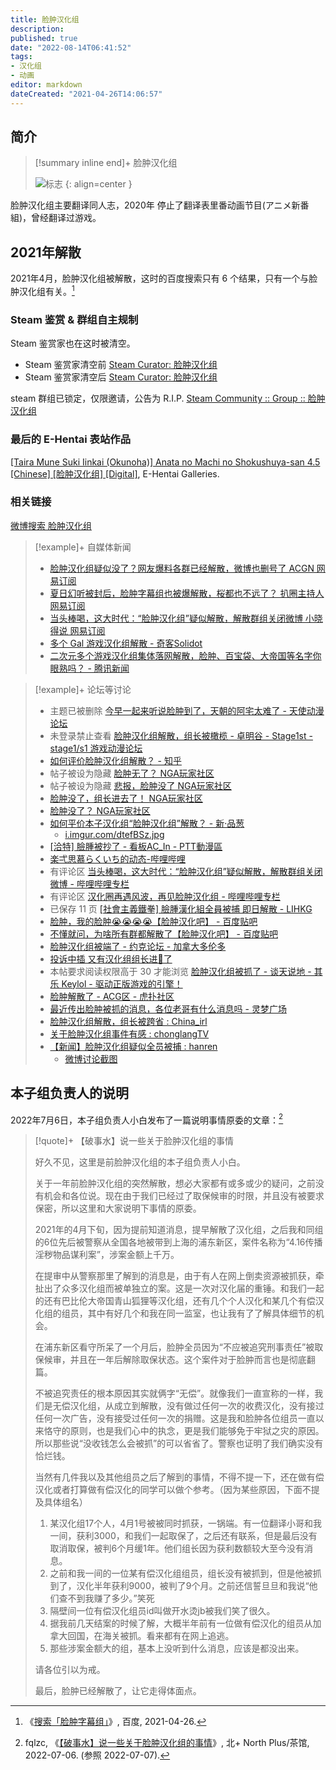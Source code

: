 ```yaml
---
title: 脸肿汉化组
description:
published: true
date: "2022-08-14T06:41:52"
tags:
- 汉化组
- 动画
editor: markdown
dateCreated: "2021-04-26T14:06:57"
---
```


## 简介

> [!summary inline end]+ 脸肿汉化组
>
> ![标志](https://s3.tebi.io/ggame/serviceprovider/汉化组/脸肿汉化组/logo.jpg)
> {: align=center }

脸肿汉化组主要翻译同人志，2020年 停止了翻译表里番动画节目(アニメ新番組)，曾经翻译过游戏。

## 2021年解散

2021年4月，脸肿汉化组被解散，这时的百度搜索只有 6 个结果，只有一个与脸肿汉化组有关。[^oUDij]

[^oUDij]: 《[搜索「脸肿字幕组」](https://archive.is/oUDij "https://www.baidu.com/s?ie=UTF-8&wd=脸肿字幕组")》, 百度, 2021-04-26.

### Steam 鉴赏 & 群组自主规制

Steam 鉴赏家也在这时被清空。

+   Steam 鉴赏家清空前 [Steam Curator: 脸肿汉化组](https://web.archive.org/web/20180124112629/http://store.steampowered.com/curator/29330553-脸肿汉化组/)
+   Steam 鉴赏家清空后 [Steam Curator: 脸肿汉化组](https://web.archive.org/web/20210425163534/https://store.steampowered.com/curator/29330553-脸肿汉化组/)

steam 群组已锁定，仅限邀请，公告为 R.I.P. [Steam Community :: Group :: 脸肿汉化组](https://web.archive.org/web/20210425162802/https://steamcommunity.com/groups/Lianzhong)

### 最后的 E-Hentai 表站作品

[\[Taira Mune Suki Iinkai (Okunoha)\] Anata no Machi no Shokushuya-san 4.5 \[Chinese\] \[脸肿汉化组\] \[Digital\]](https://web.archive.org/web/20210425165133/https://e-hentai.org/g/1895876/f8c5a134e9/?hc=1 "https://archive.is/2AW60"), E-Hentai Galleries.

### 相关链接

[微博搜索 脸肿汉化组](https://archive.is/qHefl "https://s.weibo.com/weibo?q=脸肿汉化组")

> [!example]+ 自媒体新闻
>
> +   [脸肿汉化组疑似没了？网友爆料各群已经解散，微博也删号了 ACGN 网易订阅](https://archive.is/XNq0h "https://www.163.com/dy/article/G8EDB8SR0515AE1Q.html")
> +   [夏日幻听被封后，脸肿字幕组也被爆解散，桜都也不远了？ 扒圈主持人 网易订阅](https://archive.is/3rWVJ "https://www.163.com/dy/article/G8FG4QQG0537TR1B.html")
> +   [当头棒喝，这大时代：“脸肿汉化组”疑似解散，解散群组关闭微博 小晓得说 网易订阅](https://archive.is/t7WlM "https://www.163.com/dy/article/G8ENKHOV0535W8V4.html")
> +   [多个 Gal 游戏汉化组解散 - 奇客Solidot](https://web.archive.org/web/20210516082015/https://www.solidot.org/story?sid=67634)
> +   [二次元多个游戏汉化组集体落网解散，脸肿、百宝袋、大帝国等名字你眼熟吗？ - 腾讯新闻](https://web.archive.org/web/20210516081957/https://new.qq.com/omn/20210426/20210426A00MK800.html)

> [!example]+ 论坛等讨论
>
> +   主题已被删除 [今早一起来听说脸肿到了，天朝的阿宅太难了 - 天使动漫论坛](https://web.archive.org/web/20210426020838/https://www.tsdm39.net/forum.php?mod=viewthread&tid=1047075)
> +   未登录禁止查看 [脸肿汉化组解散，组长被橄榄 - 卓明谷 - Stage1st - stage1/s1 游戏动漫论坛](https://archive.is/NDMuB "https://bbs.saraba1st.com/2b/thread-2000914-1-1.html")
> +   [如何评价脸肿汉化组解散？ - 知乎](https://archive.is/WOZ1u "https://www.zhihu.com/question/456412220")
> +   帖子被设为隐藏 [脸肿无了？ NGA玩家社区](https://archive.is/ImWuW "https://nga.178.com/read.php?tid=26472518")
> +   帖子被设为隐藏 [悲报，脸肿没了 NGA玩家社区](https://archive.is/Yr4xk "https://bbs.nga.cn/read.php?tid=26480804")
> +   [脸肿没了，组长进去了！ NGA玩家社区](https://archive.is/vfydU "https://bbs.nga.cn/read.php?tid=26477133")
> +   [脸肿没了？ NGA玩家社区](https://archive.is/FYTpc "https://bbs.nga.cn/read.php?tid=26485615")
> +   [如何平价本子汉化组“脸肿汉化组”解散？ - 新·品葱](https://web.archive.org/web/20210425165701/https://pincong.rocks/question/38325)
>     +   [i.imgur.com/dtefBSz.jpg](https://web.archive.org/web/20210425162713/https://i.imgur.com/dtefBSz.jpg)
> +   [[洽特] 臉腫被抄了 - 看板AC_In - PTT動漫區](https://web.archive.org/web/20210426023140if_/https://pttcomics.com/AC_In/1WXDS6a1)
> +   [楽弌思慕らくいち的动态-哔哩哔哩](https://archive.is/MTcWc "https://t.bilibili.com/517518841634134435")
> +   有评论区 [当头棒喝，这大时代：“脸肿汉化组”疑似解散，解散群组关闭微博 - 哔哩哔哩专栏](https://archive.is/YFc8b "https://www.bilibili.com/read/cv11025972")
> +   有评论区 [汉化圈再遇风波，再见脸肿汉化组 - 哔哩哔哩专栏](https://archive.is/4Jasw "https://www.bilibili.com/read/cv11029090")
> +   已保存 11 页 [[社會主義鐵拳] 臉腫漢化組全員被捕 即日解散 - LIHKG](https://web.archive.org/web/20210426135341if_/https://lihkg.com/thread/2503839/page/1)
> +   [脸肿，我的脸肿😭😭😭😭【脸肿汉化吧】 - 百度贴吧](https://archive.is/j0b0j "https://web.archive.org/web/20210426133639/https://tieba.baidu.com/p/7318774777")
> +   [不懂就问，为啥所有群都解散了【脸肿汉化吧】 - 百度贴吧](https://web.archive.org/web/20210426133942/https://tieba.baidu.com/p/7318189757)
> +   [脸肿汉化组被端了 - 约克论坛 - 加拿大多伦多](https://web.archive.org/web/20210426134002/http://forum.yorkbbs.ca/chat/5332541.aspx)
> +   [投诉中插 又有汉化组组长进🍊了](https://web.archive.org/web/20210516082014/https://www.douban.com/group/topic/222858822/)
> +   本帖要求阅读权限高于 30 才能浏览 [脸肿汉化组被抓了 - 谈天说地 - 其乐 Keylol - 驱动正版游戏的引擎！](https://archive.is/xf34Y "https://keylol.com/t708249-1-1")
> +   [脸肿解散了 - ACG区 - 虎扑社区](https://web.archive.org/web/20210516082147/https://bbs.hupu.com/42508388.html)
> +   [最近传出脸肿被抓的消息，各位老哥有什么消息吗 - 灵梦广场](https://web.archive.org/web/20210516082023if_/https://acg.is/d/10031)
> +   [脸肿汉化组解散，组长被跨省 : China_irl](https://web.archive.org/web/20210425162701/https://old.reddit.com/r/China_irl/comments/my03sr/脸肿汉化组解散组长被跨省/)
> +   [关于脸肿汉化组事件有感 : chonglangTV](https://web.archive.org/web/20210426135716/https://old.reddit.com/r/chonglangTV/comments/myq26f/关于脸肿汉化组事件有感/)
> +   [【新闻】脸肿汉化组疑似全员被捕 : hanren](https://web.archive.org/web/20210426135653/https://old.reddit.com/r/hanren/comments/my0694/新闻脸肿汉化组疑似全员被捕/)
>     +   [微博讨论截图](https://web.archive.org/web/20210426140555/https://preview.redd.it/ezfqbpwtr8v61.jpg?width=1077&format=pjpg&auto=webp&s=1def1777cdf9007f6b7ee824cdb03e4208536dbc)

## 本子组负责人的说明

2022年7月6日，本子组负责人小白发布了一篇说明事情原委的文章：[^1526102]

[^1526102]: fqlzc, 《[【破事水】说一些关于脸肿汉化组的事情](https://web.archive.org/web/20220706233255/https://bbs.imoutolove.me/read.php?tid=1526102)》, 北+ North Plus/茶馆, 2022-07-06. (参照 2022-07-07).

> [!quote]+ 【破事水】说一些关于脸肿汉化组的事情
>
> 好久不见，这里是前脸肿汉化组的本子组负责人小白。
>
> 关于一年前脸肿汉化组的突然解散，想必大家都有或多或少的疑问，之前没有机会和各位说。现在由于我们已经过了取保候审的时限，并且没有被要求保密，所以这里和大家说明下事情的原委。
>
> 2021年的4月下旬，因为提前知道消息，提早解散了汉化组，之后我和同组的6位先后被警察从全国各地被带到上海的浦东新区，案件名称为“4.16传播淫秽物品谋利案”，涉案金额上千万。
>
> 在提审中从警察那里了解到的消息是，由于有人在网上倒卖资源被抓获，牵扯出了众多汉化组而被单独立的案。这是一次对汉化届的重锤。和我们一起的还有巴比伦大帝国青山狐狸等汉化组，还有几个个人汉化和某几个有偿汉化组的组员，其中有好几个和我在同一监室，也让我有了了解具体细节的机会。
>
> 在浦东新区看守所呆了一个月后，脸肿全员因为“不应被追究刑事责任”被取保候审，并且在一年后解除取保状态。这个案件对于脸肿而言也是彻底翻篇。
>
> 不被追究责任的根本原因其实就俩字“无偿”。就像我们一直宣称的一样，我们是无偿汉化组，从成立到解散，没有做过任何一次的收费汉化，没有接过任何一次广告，没有接受过任何一次的捐赠。这是我和脸肿各位组员一直以来恪守的原则，也是我们心中的执念，更是我们能够免于牢狱之灾的原因。所以那些说“没收钱怎么会被抓”的可以省省了。警察也证明了我们确实没有恰烂钱。
>
> 当然有几件我以及其他组员之后了解到的事情，不得不提一下，还在做有偿汉化或者打算做有偿汉化的同学可以做个参考。（因为某些原因，下面不提及具体组名）
>
> 1.  某汉化组17个人，4月1号被被同时抓获，一锅端。有一位翻译小哥和我一间，获利3000，和我们一起取保了，之后还有联系，但是最后没有取消取保，被判6个月缓1年。他们组长因为获利数额较大至今没有消息。
> 2.  之前和我一间的一位某有偿汉化组组员，组长没有被抓到，但是他被抓到了，汉化半年获利9000，被判了9个月。之前还信誓旦旦和我说“他们查不到我赚了多少。”笑死
> 3.  隔壁间一位有偿汉化组员id叫做开水烫jb被我们笑了很久。
> 4.  据我前几天结案的时候了解，大概半年前有一位做有偿汉化的组员从加拿大回国，在海关被抓。看来都有在网上追逃。
> 5.  那些涉案金额大的组，基本上没听到什么消息，应该是都没出来。
>
> 请各位引以为戒。
>
> 最后，脸肿已经解散了，让它走得体面点。
